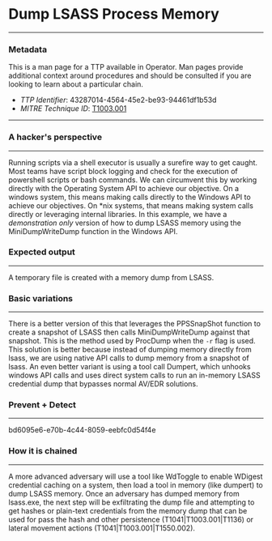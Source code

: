 
# Dump LSASS Process Memory

---

### Metadata

This is a man page for a TTP available in Operator. Man pages provide additional context around procedures and should be consulted if you are looking to learn about a particular chain.

- *TTP Identifier*: 43287014-4564-45e2-be93-94461df1b53d
- *MITRE Technique ID*: [T1003.001](https://attack.mitre.org/techniques/T1003/001/)

---

### A hacker's perspective

---

Running scripts via a shell executor is usually a surefire way to get caught. Most teams have script block logging and check for the execution of powershell scripts or bash commands. We can circumvent this by working directly with the Operating System API to achieve our objective. On a windows system, this means making calls directly to the Windows API to achieve our objectives. On *nix systems, that means making system calls directly or leveraging internal libraries. In this example, we have a *demonstration only* version of how to dump LSASS memory using the MiniDumpWriteDump function in the Windows API. 

### Expected output

---

A temporary file is created with a memory dump from LSASS. 

### Basic variations

---

There is a better version of this that leverages the PPSSnapShot function to create a snapshot of LSASS then calls MiniDumpWriteDump against that snapshot. This is the method used by ProcDump when the `-r` flag is used. This solution is better because instead of dumping memory directly from lsass, we are using native API calls to dump memory from a snapshot of lsass. An even better variant is using a tool call Dumpert, which unhooks windows API calls and uses direct system calls to run an in-memory LSASS credential dump that bypasses normal AV/EDR solutions. 

### Prevent + Detect

---

bd6095e6-e70b-4c44-8059-eebfc0d54f4e

### How it is chained

---

A more advanced adversary will use a tool like WdToggle to enable WDigest credential caching on a system, then load a tool in memory (like dumpert) to dump LSASS memory. Once an adversary has dumped memory from lsass.exe, the next step will be exfiltrating the dump file and attempting to get hashes or plain-text credentials from the memory dump that can be used for pass the hash and other persistence (T1041|T1003.001|T1136) or lateral movement actions (T1041|T1003.001|T1550.002). 
